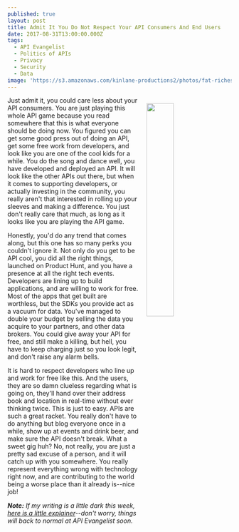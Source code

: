```yaml
---
published: true
layout: post
title: Admit It You Do Not Respect Your API Consumers And End Users
date: 2017-08-31T13:00:00.000Z
tags:
  - API Evangelist
  - Politics of APIs
  - Privacy
  - Security
  - Data
image: 'https://s3.amazonaws.com/kinlane-productions2/photos/fat-riches-russian.jpg'
---
```

<p><img src="https://s3.amazonaws.com/kinlane-productions2/photos/fat-riches-russian.jpg" align="right" width="35%" style="padding: 15px;" /></p>Just admit it, you could care less about your API consumers. You are just playing this whole API game because you read somewhere that this is what everyone should be doing now. You figured you can get some good press out of doing an API, get some free work from developers, and look like you are one of the cool kids for a while. You do the song and dance well, you have developed and deployed an API. It will look like the other APIs out there, but when it comes to supporting developers, or actually investing in the community, you really aren't that interested in rolling up your sleeves and making a difference. You just don't really care that much, as long as it looks like you are playing the API game.

Honestly, you'd do any trend that comes along, but this one has so many perks you couldn't ignore it. Not only do you get to be API cool, you did all the right things, launched on Product Hunt, and you have a presence at all the right tech events. Developers are lining up to build applications, and are willing to work for free. Most of the apps that get built are worthless, but the SDKs you provide act as a vacuum for data. You've managed to double your budget by selling the data you acquire to your partners, and other data brokers. You could give away your API for free, and still make a killing, but hell, you have to keep charging just so you look legit, and don't raise any alarm bells.

It is hard to respect developers who line up and work for free like this. And the users, they are so damn clueless regarding what is going on, they'll hand over their address book and location in real-time without ever thinking twice. This is just to easy. APIs are such a great racket. You really don't have to do anything but blog everyone once in a while, show up at events and drink beer, and make sure the API doesn't break. What a sweet gig huh? No, not really, you are just a pretty sad excuse of a person, and it will catch up with you somewhere. You really represent everything wrong with technology right now, and are contributing to the world being a worse place than it already is--nice job!

_**Note:** If my writing is a little dark this week, [here is a little explainer](http://apievangelist.com/2017/08/28/api-rant-vs-api-research/)--don't worry, things will back to normal at API Evangelist soon._
